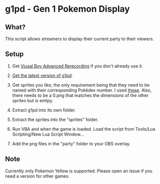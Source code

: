 # g1pd - Gen 1 Pokemon Display

## What?
This script allows streamers to display their current party to their viewers.

## Setup
1. Get [Viusal Boy Advanced Rerecording](https://github.com/TASVideos/vba-rerecording/releases) if you don't already use it.

2. [Get the latest version of g1pd](https://github.com/PeachIceTea/g1pd/archive/master.zip).

3. Get sprites you like, the only requirement being that they need to be named with their corresponding Pokédex number. I used [these](https://veekun.com/dex/downloads). Also, there needs to be a 0.png that matches the dimensions of the other sprites but is emtpy.

4. Extract g1pd into its own folder.

5. Extract the sprites into the "sprites" folder.

6. Run VBA and when the game is loaded. Load the script from Tools/Lua Scripting/New Lua Script Window...

7. Add the png files in the "party" folder to your OBS overlay.

## Note
Currently only Pokemon Yellow is supported. Please open an issue if you need a version for other games.